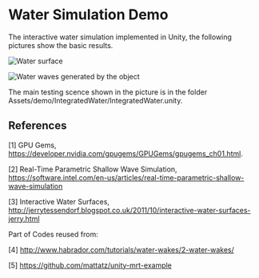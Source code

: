 # Water Simulation Demo

The interactive water simulation implemented in Unity, the following pictures show the basic results.

![](https://github.com/zhenyu16/Water-Simulation-Demo/blob/master/Images/1.JPG "Water surface")

![](https://github.com/zhenyu16/Water-Simulation-Demo/blob/master/Images/2.JPG "Water waves generated by the object")

The main testing scence shown in the picture is in the folder Assets/demo/IntegratedWater/IntegratedWater.unity.

## References

[1] GPU Gems, https://developer.nvidia.com/gpugems/GPUGems/gpugems_ch01.html.

[2] Real-Time Parametric Shallow Wave Simulation, https://software.intel.com/en-us/articles/real-time-parametric-shallow-wave-simulation

[3] Interactive Water Surfaces, http://jerrytessendorf.blogspot.co.uk/2011/10/interactive-water-surfaces-jerry.html

Part of Codes reused from:

[4] http://www.habrador.com/tutorials/water-wakes/2-water-wakes/

[5] https://github.com/mattatz/unity-mrt-example

